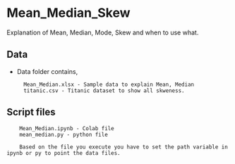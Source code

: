 # Mean_Median_Skew

Explanation of Mean, Median, Mode, Skew and when to use what. 

## Data
- Data folder contains,

        Mean_Median.xlsx - Sample data to explain Mean, Median
        titanic.csv - Titanic dataset to show all skweness.
        
## Script files

        Mean_Median.ipynb - Colab file
        mean_median.py - python file
        
        Based on the file you execute you have to set the path variable in ipynb or py to point the data files.
        
